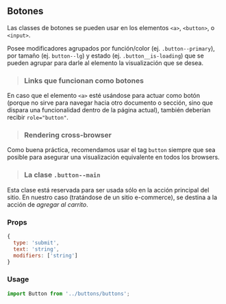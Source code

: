 ## Botones

Las classes de botones se pueden usar en los elementos `<a>`, `<button>`, o `<input>`.

Posee modificadores agrupados por función/color (ej. `.button--primary`), por tamaño (ej. `button--lg`) y estado (ej. `.button__is-loading`) que se pueden agrupar para darle al elemento la visualización que se desea.

> ### Links que funcionan como botones ###
En caso que el elemento `<a>` esté usándose para actuar como botón (porque no sirve para navegar hacia otro documento o sección, sino que dispara una funcionalidad dentro de la página actual), también deberían recibir `role="button"`.

> ### Rendering cross-browser ###
Como buena práctica, recomendamos usar el tag `button` siempre que sea posible para asegurar una visualización equivalente en todos los browsers.

> ### La clase `.button--main` ###
Esta clase está reservada para ser usada sólo en la acción principal del sitio. En nuestro caso (tratándose de un sitio e-commerce), se destina a la acción de *agregar al carrito*.

### Props

```javascript
{
  type: 'submit',
  text: 'string',
  modifiers: ['string']
}
```

### Usage

```javascript
import Button from '../buttons/buttons';
```
